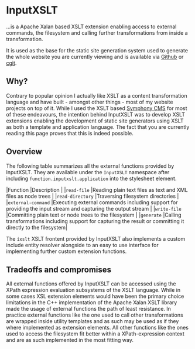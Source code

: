 # InputXSLT

…is a Apache Xalan based XSLT extension enabling access to external commands, the filesystem and calling further transformations from inside a transformation.

It is used as the base for the static site generation system used to generate the whole website you are currently viewing and is available via [Github] or [cgit].

## Why?

Contrary to popular opinion I actually like XSLT as a content transformation language and have built - amongst other things - most of my website projects on top of it. While I used the XSLT based [Symphony CMS] for most of these endeavours, the intention behind InputXSLT was to develop XSLT extensions enabling the development of static site generators using XSLT as both a template and application language. The fact that you are currently reading this page proves that this is indeed possible.

## Overview

The following table summarizes all the external functions provided by InputXSLT. They are available under the `InputXSLT` namespace after including `function.inputxslt.application` into the stylesheet element. 

|Function           |Description                                                                                                   |
|`read-file`        |Reading plain text files as text and XML files as node trees                                                  |
|`read-directory`   |Traversing filesystem directories                                                                             |
|`external-command` |Executing external commands including support for providing the input stream and capturing the output stream  |
|`write-file`       |Committing plain text or node trees to the filesystem                                                         |
|`generate`         |Calling transformations including support for capturing the result or committing it directly to the filesystem|

The `ixslt` XSLT frontent provided by InputXSLT also implements a custom include entity resolver alongside to an easy to use interface for implementing further custom extension functions.

## Tradeoffs and compromises

All external functions offered by InputXSLT can be accessed using the XPath expression evaluation subsystems of the XSLT language. While in some cases XSL extension elements would have been the primary choice limitations in the C++ implementation of the Apache Xalan XSLT library made the usage of external functions the path of least resistance. In practice external functions like the one used to call other transformations are wrapped inside utility templates and as such may be used as if they where implemented as extension elements. All other functions like the ones used to access the filesystem fit better within a XPath-expression context and are as such implemented in the most fitting way.

[Github]: https://github.com/KnairdA/InputXSLT
[cgit]: http://code.kummerlaender.eu/InputXSLT
[Symphony CMS]: http://getsymphony.com
